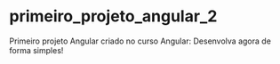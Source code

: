 # primeiro_projeto_angular_2
Primeiro projeto Angular criado no curso Angular: Desenvolva agora de forma simples!
